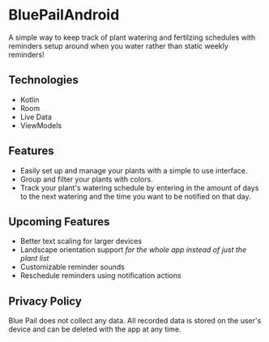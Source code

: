 # BluePailAndroid
A simple way to keep track of plant watering and fertilzing schedules with reminders setup around when you water rather than static weekly reminders!
## Technologies
* Kotlin
* Room
* Live Data
* ViewModels
## Features
* Easily set up and manage your plants with a simple to use interface.
* Group and filter your plants with colors. 
* Track your plant's watering schedule by entering in the amount of days to the next watering and the time you want to be notified on that day.
## Upcoming Features
* Better text scaling for larger devices
* Landscape orientation support *for the whole app instead of just the plant list*
* Customizable reminder sounds
* Reschedule reminders using notification actions
## Privacy Policy
Blue Pail does not collect any data. All recorded data is stored on the user's device and can be deleted with the app at any time.
